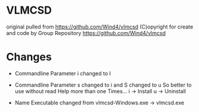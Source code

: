 # VLMCSD

original pulled from https://github.com/Wind4/vlmcsd
(C)opyright for create and code by Group Repository https://github.com/Wind4/vlmcsd

# Changes

- Commandline Parameter i changed to I
- Commandline Parameter s changed to i and S changed to u
  So better to use without read Help more than one Times...
  i -> Install
  u -> Uninstall
  
- Name Executable changed from vlmcsd-Windows.exe -> vlmcsd.exe
